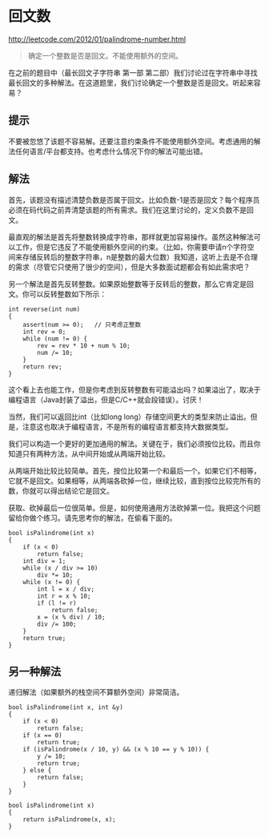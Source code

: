 # 回文数

http://leetcode.com/2012/01/palindrome-number.html

> 确定一个整数是否是回文。不能使用额外的空间。

在之前的题目中（最长回文子字符串 第一部 第二部）我们讨论过在字符串中寻找最长回文的多种解法。在这道题里，我们讨论确定一个整数是否是回文。听起来容易？

## 提示
不要被忽悠了该题不容易解。还要注意约束条件不能使用额外空间。考虑通用的解法任何语言/平台都支持。也考虑什么情况下你的解法可能出错。

## 解法
首先，该题没有描述清楚负数是否属于回文。比如负数-1是否是回文？每个程序员必须在码代码之前弄清楚该题的所有需求。我们在这里讨论的，定义负数不是回文。

最直观的解法是首先将整数转换成字符串，那样就更加容易操作。虽然这种解法可以工作，但是它违反了不能使用额外空间的约束。（比如，你需要申请n个字符空间来存储反转后的整数字符串，n是整数的最大位数）我知道，这听上去是不合理的需求（尽管它只使用了很少的空间），但是大多数面试题都会有如此需求吧？

另一个解法是首先反转整数。如果原始整数等于反转后的整数，那么它肯定是回文。你可以反转整数如下所示：

```
int reverse(int num) 
{
    assert(num >= 0);   // 只考虑正整数
    int rev = 0;
    while (num != 0) {
        rev = rev * 10 + num % 10;
        num /= 10;
    }
    return rev;
}
```

这个看上去也能工作，但是你考虑到反转整数有可能溢出吗？如果溢出了，取决于编程语言（Java封装了溢出，但是C/C++就会段错误）。讨厌！

当然，我们可以返回比int（比如long long）存储空间更大的类型来防止溢出。但是，注意这也取决于编程语言，不是所有的编程语言都支持大数据类型。

我们可以构造一个更好的更加通用的解法。关键在于，我们必须按位比较。而且你知道只有两种方法，从中间开始或从两端开始比较。

从两端开始比较比较简单。首先，按位比较第一个和最后一个。如果它们不相等，它就不是回文。如果相等，从两端各砍掉一位，继续比较，直到按位比较完所有的数，你就可以得出结论它是回文。

获取、砍掉最后一位很简单。但是，如何使用通用方法砍掉第一位。我把这个问题留给你做个练习。请先思考你的解法，在偷看下面的。

```
bool isPalindrome(int x) 
{
    if (x < 0) 
        return false;
    int div = 1;
    while (x / div >= 10) 
        div *= 10;    
    while (x != 0) {
        int l = x / div;
        int r = x % 10;
        if (l != r) 
            return false;
        x = (x % div) / 10;
        div /= 100;
    }
    return true;
}
```

## 另一种解法
递归解法（如果额外的栈空间不算额外空间）非常简洁。

```
bool isPalindrome(int x, int &y) 
{
    if (x < 0) 
        return false;
    if (x == 0) 
        return true;
    if (isPalindrome(x / 10, y) && (x % 10 == y % 10)) {
        y /= 10;
        return true;
    } else {
        return false;
    }
}

bool isPalindrome(int x) 
{
    return isPalindrome(x, x);
}
```
